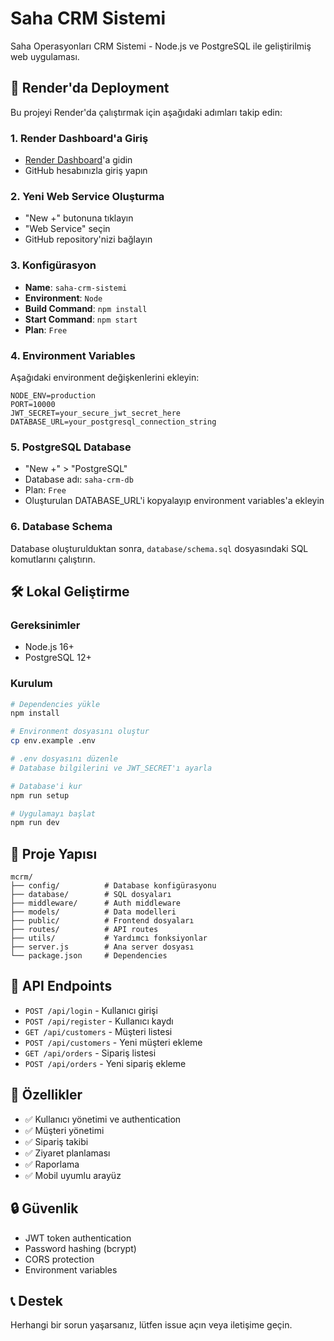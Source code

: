 # Saha CRM Sistemi

Saha Operasyonları CRM Sistemi - Node.js ve PostgreSQL ile geliştirilmiş web uygulaması.

## 🚀 Render'da Deployment

Bu projeyi Render'da çalıştırmak için aşağıdaki adımları takip edin:

### 1. Render Dashboard'a Giriş
- [Render Dashboard](https://dashboard.render.com)'a gidin
- GitHub hesabınızla giriş yapın

### 2. Yeni Web Service Oluşturma
- "New +" butonuna tıklayın
- "Web Service" seçin
- GitHub repository'nizi bağlayın

### 3. Konfigürasyon
- **Name**: `saha-crm-sistemi`
- **Environment**: `Node`
- **Build Command**: `npm install`
- **Start Command**: `npm start`
- **Plan**: `Free`

### 4. Environment Variables
Aşağıdaki environment değişkenlerini ekleyin:

```
NODE_ENV=production
PORT=10000
JWT_SECRET=your_secure_jwt_secret_here
DATABASE_URL=your_postgresql_connection_string
```

### 5. PostgreSQL Database
- "New +" > "PostgreSQL"
- Database adı: `saha-crm-db`
- Plan: `Free`
- Oluşturulan DATABASE_URL'i kopyalayıp environment variables'a ekleyin

### 6. Database Schema
Database oluşturulduktan sonra, `database/schema.sql` dosyasındaki SQL komutlarını çalıştırın.

## 🛠️ Lokal Geliştirme

### Gereksinimler
- Node.js 16+
- PostgreSQL 12+

### Kurulum
```bash
# Dependencies yükle
npm install

# Environment dosyasını oluştur
cp env.example .env

# .env dosyasını düzenle
# Database bilgilerini ve JWT_SECRET'ı ayarla

# Database'i kur
npm run setup

# Uygulamayı başlat
npm run dev
```

## 📁 Proje Yapısı

```
mcrm/
├── config/          # Database konfigürasyonu
├── database/        # SQL dosyaları
├── middleware/      # Auth middleware
├── models/          # Data modelleri
├── public/          # Frontend dosyaları
├── routes/          # API routes
├── utils/           # Yardımcı fonksiyonlar
├── server.js        # Ana server dosyası
└── package.json     # Dependencies
```

## 🔧 API Endpoints

- `POST /api/login` - Kullanıcı girişi
- `POST /api/register` - Kullanıcı kaydı
- `GET /api/customers` - Müşteri listesi
- `POST /api/customers` - Yeni müşteri ekleme
- `GET /api/orders` - Sipariş listesi
- `POST /api/orders` - Yeni sipariş ekleme

## 📱 Özellikler

- ✅ Kullanıcı yönetimi ve authentication
- ✅ Müşteri yönetimi
- ✅ Sipariş takibi
- ✅ Ziyaret planlaması
- ✅ Raporlama
- ✅ Mobil uyumlu arayüz

## 🔒 Güvenlik

- JWT token authentication
- Password hashing (bcrypt)
- CORS protection
- Environment variables

## 📞 Destek

Herhangi bir sorun yaşarsanız, lütfen issue açın veya iletişime geçin.